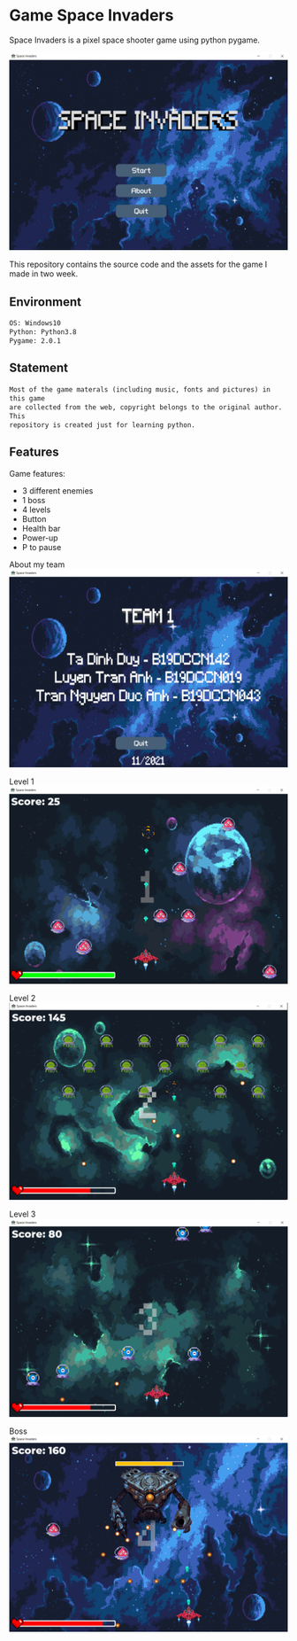 # Game Space Invaders

Space Invaders is a pixel space shooter game using python pygame.

![gameplay](Screenshots/game_menu.png)

This repository contains the source code and the assets for 
the game I made in two week.

## Environment
```shell script
OS: Windows10
Python: Python3.8
Pygame: 2.0.1
```

## Statement
```
Most of the game materals (including music, fonts and pictures) in this game
are collected from the web, copyright belongs to the original author. This 
repository is created just for learning python.
```
## Features

Game features:
- 3 different enemies 
- 1 boss
- 4 levels
- Button
- Health bar
- Power-up
- P to pause

About my team
![About](Screenshots/game_about.png)

Level 1
![level 1](Screenshots/game_level1.png)

Level 2
![level 2](Screenshots/game_level2.png)

Level 3
![level 3](Screenshots/game_level3.png)

Boss
![level 4](Screenshots/game_level4.png)

